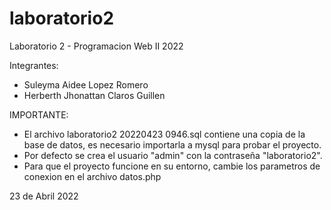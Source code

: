 # laboratorio2
Laboratorio 2 - Programacion Web II 2022

Integrantes:

- Suleyma Aidee Lopez Romero
- Herberth Jhonattan Claros Guillen


IMPORTANTE:

- El archivo laboratorio2 20220423 0946.sql contiene una copia de la base de datos, es necesario importarla a mysql para probar el proyecto.
- Por defecto se crea el usuario "admin" con la contraseña "laboratorio2".
- Para que el proyecto funcione en su entorno, cambie los parametros de conexion en el archivo datos.php

23 de Abril 2022
